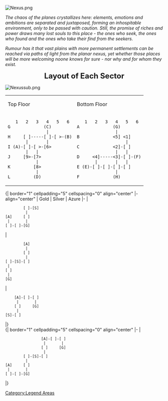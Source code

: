 ![](Nexus.png "Nexus.png")

  
*The chaos of the planes crystallizes here: elements, emotions and
ambitions are separated and juxtaposed, forming an inhospitable
environment, only to be passed with caution. Still, the promise of
riches and power draws many lost souls to this place - the ones who
seek, the ones who found and the ones who take their find from the
seekers.*

*Rumour has it that vast plains with more permanent settlements can be
reached via paths of light from the planar nexus, yet whether those
places will be more welcoming noone knows for sure - nor why and for
whom they exist.*

<center>

**<font size="+2">Layout of Each Sector</font>**

</center>

![](Nexussub.png "Nexussub.png")

<table>
<tbody>
<tr class="odd">
<td><p>Top Floor</p></td>
<td><p>Bottom Floor</p></td>
</tr>
<tr class="even">
<td><p><code>   1   2   3   4   5   6</code><br />
<code>G             (C)</code><br />
<code>               |</code><br />
<code>H     [ ]-----[ ]-[ &gt;-(B)</code><br />
<code>       |       |</code><br />
<code>I (A)-[ ]-[ &gt;-[6&gt;</code><br />
<code>       |   |</code><br />
<code>J     [9&gt;-[7&gt;</code><br />
<code>           |</code><br />
<code>K         [8&gt;</code><br />
<code>           |</code><br />
<code>L         (D)</code></p></td>
<td><p><code>   1   2   3   4   5   6</code><br />
<code>A             (G)</code><br />
<code>               |</code><br />
<code>B             &lt;5] &lt;1]</code><br />
<code>                   |</code><br />
<code>C             &lt;2]-[ ]</code><br />
<code>               |   |</code><br />
<code>D     &lt;4]-----&lt;3]-[ ]-(F)</code><br />
<code>       |       |   |</code><br />
<code>E (E)-[ ]-[ ]-[ ]-[ ]</code><br />
<code>               |</code><br />
<code>F             (H)</code></p></td>
</tr>
</tbody>
</table>

  
{\| border="1" cellpadding="5" cellspacing="0" align="center" \|-
align="center" \| Gold \| Silver \| Azure \|- \|

`        [ ]-[S]`  
`         |`  
`[A]     [ ]`  
` |       |`  
`[ ]-[ ]-[G]`

\|

`        [A]`  
`         |`  
`        [ ]`  
`         |`  
`[ ]-[S]-[ ]`  
` |`  
`[ ]`  
` |`  
`[G]`

\|

`    [A]-[ ]-[ ]`  
`     |       |`  
`    [ ]     [G]`  
`     |`  
`[S]-[ ]`

\|}  
{\| border="1" cellpadding="5" cellspacing="0" align="center" \|- \|

`                [A]-[ ]-[ ]`  
`                 |       |`  
`                [ ]     [G]`  
`                 |`  
`        [ ]-[S]-[ ]`  
`         |`  
`[A]     [ ]`  
` |       |`  
`[ ]-[ ]-[G]`

\|}

[Category:Legend Areas](Category:Legend_Areas "wikilink")
